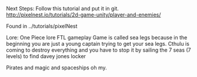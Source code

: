 Next Steps: 
Follow this tutorial and put it in git. 
http://pixelnest.io/tutorials/2d-game-unity/player-and-enemies/

Found in ../tutorials/pixelNest

Lore: 
One Piece lore FTL gameplay 
Game is called sea legs because in the beginning you are just a young captain trying to get your sea legs. 
Cthulu is coming to destroy everything and you have to stop it by sailing the 7 seas (7 levels) to find davey jones locker

Pirates and magic and spaceships oh my. 
